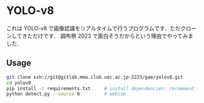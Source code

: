 # YOLO-v8

これは YOLO-v8 で画像認識をリアルタイムで行うプログラムです．ただクローンしてきただけです．
調布祭 2023 で面白そうだからという理由でやってみました．

## Usage

```bash
git clone ssh://git@gitlab.mma.club.uec.ac.jp:2223/gae/yolov8.git
cd yolov8
pip install -r requirements.txt     # install dependencies: recommend to use virtual environment
python detect.py --source 0         # webcam
```
